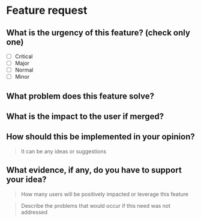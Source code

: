 # Feature request

## What is the urgency of this feature? (check only one)

- [ ] Critical
- [ ] Major
- [ ] Normal
- [ ] Minor

## What problem does this feature solve?

## What is the impact to the user if merged?

## How should this be implemented in your opinion?

> It can be any ideas or suggestions

## What evidence, if any, do you have to support your idea?

> How many users will be positively impacted or leverage this feature

> Describe the problems that would occur if this need was not addressed
